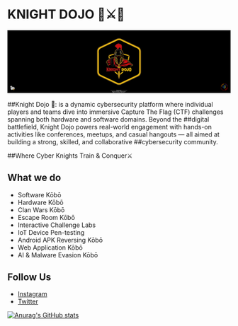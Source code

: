 # KNIGHT DOJO 🏯⚔️🥷
<img src="/knight.png"/>

##Knight Dojo 🏯: is a dynamic cybersecurity platform where individual players and teams dive into immersive Capture The Flag (CTF) challenges spanning both hardware and software domains. Beyond the ##digital battlefield, Knight Dojo powers real-world engagement with hands-on activities like conferences, meetups, and casual hangouts — all aimed at building a strong, skilled, and collaborative ##cybersecurity community.

##Where Cyber Knights Train & Conquer⚔️

## What we do
- Software Kōbō
- Hardware Kōbō
- Clan Wars Kōbō
- Escape Room Kōbō
- Interactive Challenge Labs
- IoT Device Pen-testing
- Android APK Reversing Kōbō
- Web Application Kōbō
- AI & Malware Evasion Kōbō

## Follow Us
- [Instagram](https://instagram.com/knight_dojo)  
- [Twitter](https://twitter.com/knight_dojo)

[![Anurag's GitHub stats](https://github-readme-stats.vercel.app/api?username=knight-dojo)](https://github.com/anuraghazra/github-readme-stats)
